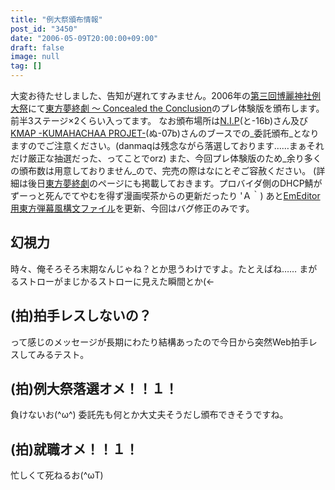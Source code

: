 ```yaml
---
title: "例大祭頒布情報"
post_id: "3450"
date: "2006-05-09T20:00:00+09:00"
draft: false
image: null
tag: []
---
```



大変お待たせしました、告知が遅れてすみません。2006年の[第三回博麗神社例大祭](http://www.reitaisai.com/)にて[東方夢終劇 ～ Concealed the Conclusion](/!/thC/)のプレ体験版を頒布します。前半3ステージ×2くらい入ってます。 なお頒布場所は[N.I.P](http://www.geocities.jp/nip_sigurem/)(と-16b)さん及び[KMAP -KUMAHACHAA PROJET-](http://nyagakiya.sakura.ne.jp/)(ぬ-07b)さんのブースでの_委託頒布_となりますのでご注意ください。(danmaqは残念ながら落選しております……まぁそれだけ厳正な抽選だった、ってことでorz)  また、今回プレ体験版のため_余り多くの頒布数は用意しておりません_ので、完売の際はなにとぞご容赦ください。 (詳細は後日[東方夢終劇](/!/thC/)のページにも掲載しておきます。プロバイダ側のDHCP鯖がずーっと死んでてやむを得ず漫画喫茶からの更新だったり 'Ａ｀) あと[EmEditor用東方弾幕風構文ファイル](emeditor-danmakufu)を更新、今回はバグ修正のみです。
## 幻視力
時々、俺そろそろ末期なんじゃね？とか思うわけですよ。たとえばね…… まがるストローがまじかるストローに見えた瞬間とか(←
## (拍)拍手レスしないの？
って感じのメッセージが長期にわたり結構あったので今日から突然Web拍手レスしてみるテスト。
## (拍)例大祭落選オメ！！１！
負けないお(^ω^) 委託先も何とか大丈夫そうだし頒布できそうですね。
## (拍)就職オメ！！１！
忙しくて死ねるお(^ωT)
